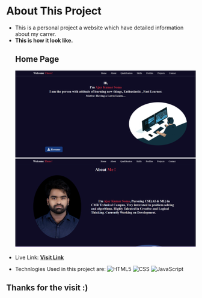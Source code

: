 # About This Project
<ul>
<li>This is a personal project a website which have detailed information about my carrer.</li>
<li><b>This is how it look like.</b></li>
  <h2>Home Page </h2>
  <img width="1440" alt="Screenshot Homepage" src="img/Dash.png">
  <br>
  <img width="1440" alt="Screenshot Homepage" src="img/Dash2.png">
  <br> <br>
<li>Live Link: <a href = "https://mrajay279.github.io/My_Portfolio_Website/" target = "_blank"><b>Visit Link</b></a></li>

</ul>

- Technlogies Used in this project are: 
![HTML5](https://img.shields.io/badge/-HTML5-333333?style=flat&logo=HTML5)
![CSS](https://img.shields.io/badge/-CSS-333333?style=flat&logo=CSS3&logoColor=1572B6)
![JavaScript](https://img.shields.io/badge/-JavaScript-333333?style=flat&logo=javascript)

<h2>Thanks for the visit :)</h2>
